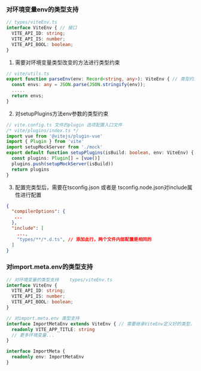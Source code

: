 ### 对环境变量env的类型支持
```ts
// types/viteEnv.ts
interface ViteEnv { // 接口
  VITE_API_ID: string;
  VITE_API_IS: number;
  VITE_API_BOOL: boolean;
}
```
1. 需要对环境变量类型改变的方法进行类型约束
```ts
// vite/utils.ts
export function parseEnv(env: Record<string, any>): ViteEnv { // 类型约束
  const envs: any = JSON.parse(JSON.stringify(env));
  .....
  return envs;
}
```
2. 对setupPlugins方法env参数的类型约束
```ts
// vite.config.ts 文件的plugin 选项配置入口文件
/* vite/plugins/index.ts */
import vue from '@vitejs/plugin-vue'
import { Plugin } from 'vite'
import setupMockServer from './mock'
export default function setupPlugins(isBuild: boolean, env: ViteEnv) { // 类型约束
  const plugins: Plugin[] = [vue()]
  plugins.push(setupMockServer(isBuild))
  return plugins
}
```
3. 配置完类型后，需要在tsconfig.json 或者是 tsconfig.node.json对include属性进行配置
```json
{
  "compilerOptions": {
   ...
  },
  "include": [
    ...,
    "types/**/*.d.ts", // 添加此行，两个文件内部配置是相同的
  ]
}
```
### 对import.meta.env的类型支持
```ts
// 对环境变量的类型支持    types/viteEnv.ts
interface ViteEnv {
  VITE_API_ID: string;
  VITE_API_IS: number;
  VITE_API_BOOL: boolean;
}

// 对import.meta.env 类型支持 
interface ImportMetaEnv extends ViteEnv { // 需要继承ViteEnv定义好的类型，或者是直接在这里面添加
  readonly VITE_APP_TITLE: string
  // 更多环境变量...
}

interface ImportMeta {
  readonly env: ImportMetaEnv
}
```
